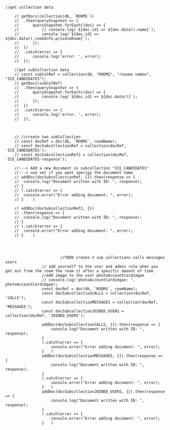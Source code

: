 	//get collection data

		// getDocs(collection(db, `ROOMS`))
		// 	.then(querySnapshot => {
		// 		querySnapshot.forEach((doc) => {
		// 			// console.log(`${doc.id} => ${doc.data().name}`);
		// 			console.log(`${doc.id} => ${doc.data().roomInfo.privateRoom}`);
		// 		});
		// 	})
		// 	.catch(error => {
		// 		console.log('error: ', error);
		// 	});

		//get subCollection data
		// const subColRef = collection(db, "ROOMS", "rooomo namou", "ICE_CANDIDATES");
		// getDocs(subColRef)
		// 	.then(querySnapshot => {
		// 		querySnapshot.forEach((doc) => {
		// 			console.log(`${doc.id} => ${doc.data()}`);
		// 		});
		// 	})
		// 	.catch(error => {
		// 		console.log('error: ', error);
		// 	});



		// //create two subCollection
		// const docRef = doc(db, `ROOMS`, roomName);
		// const docSubcollectionRef = collection(docRef, 'ICE_CANDIDATES');
		// const docSubcollectionRef2 = collection(docRef, 'ICE_CANDIDATES-responce');

		//---> Add a new document in subcollection "ICE_CANDIDATES"
		//---> use set if you want specigy the document name
		// addDoc(docSubcollectionRef, {}).then(response => {
		// 	console.log("Document written with ID: ", response);
		// }	
		// ).catch(error => {
		// 	console.error("Error adding document: ", error);
		// }	)

		// addDoc(docSubcollectionRef2, {})
		// .then(response => {
		// 	console.log("Document written with ID: ", response);
		// }	
		// ).catch(error => {
		// 	console.error("Error adding document: ", error);
		// }	)




							//TODO create 3 sub collections calls messages users
					// add yourself to the user and admin role when you get out from the room the room it after a spesific amount of time
					//add image to the user photoAccountCardimgae
					// console.log('photoAccountCardimgae: ', photoAccountCardimgae);
					const docRef = doc(db, `ROOMS`, roomName);
					const docSubcollectionCALLS = collection(docRef, 'CALLS');
					const docSubcollectionMESSAGES = collection(docRef, 'MESSAGES');
					const docSubcollectionJOINED_USERS = collection(docRef, 'JOINED_USERS');
					
					addDoc(docSubcollectionCALLS, {}).then(response => {
						console.log("Document written with ID: ", response);
					}	
					).catch(error => {
						console.error("Error adding document: ", error);
					}	)
					addDoc(docSubcollectionMESSAGES, {}).then(response => {
						console.log("Document written with ID: ", response);
					}	
					).catch(error => {
						console.error("Error adding document: ", error);
					}	)
					addDoc(docSubcollectionJOINED_USERS, {}).then(response => {
						console.log("Document written with ID: ", response);
					}	
					).catch(error => {
						console.error("Error adding document: ", error);
					}	)



